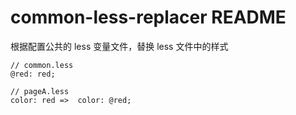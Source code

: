 # common-less-replacer README

根据配置公共的 less 变量文件，替换 less 文件中的样式

```
// common.less
@red: red;

// pageA.less
color: red =>  color: @red;

```
